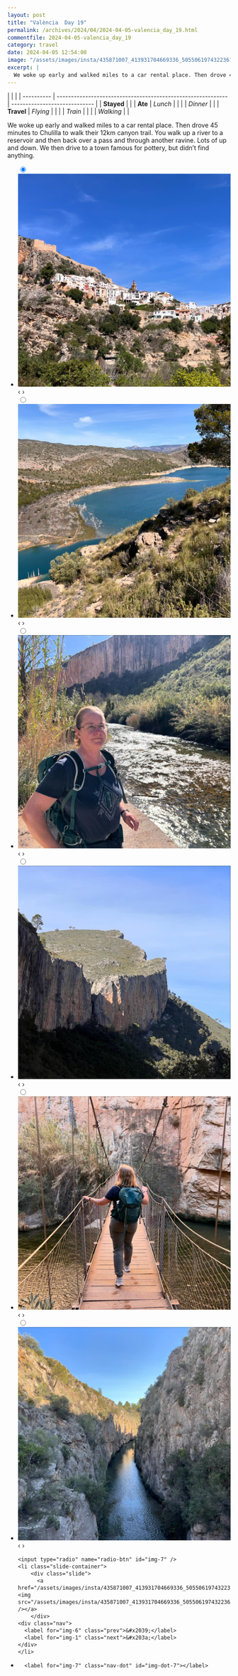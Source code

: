 ```yaml
---
layout: post
title: "València  Day 19"
permalink: /archives/2024/04/2024-04-05-valencia_day_19.html
commentfile: 2024-04-05-valencia_day_19
category: travel
date: 2024-04-05 12:54:00
image: "/assets/images/insta/435871007_413931704669336_5055061974322361114_n_18025633223049914.jpg"
excerpt: |
  We woke up early and walked miles to a car rental place. Then drove 45 minutes to Chulilla to walk their 12km canyon trail. You walk up a river to a reservoir and then back over a pass and through another ravine. Lots of up and down. We then drive to a town famous for pottery, but didn’t find anything.
---
```


|            |                                                              |
| ---------- | ------------------------------------------------------------ | ----------------------------- |
| **Stayed** |  |
| **Ate**    | _Lunch_                                                      |          |
|            | _Dinner_                                                     |          |
| **Travel** | _Flying_                                                     |          |
|            | _Train_                                                      |          |
|            | _Walking_                                                    |          |


We woke up early and walked miles to a car rental place. Then drove 45 minutes to Chulilla to walk their 12km canyon trail. You walk up a river to a reservoir and then back over a pass and through another ravine. Lots of up and down. We then drive to a town famous for pottery, but didn’t find anything.


<ul class="slides">
    <input type="radio" name="radio-btn" id="img-1" checked="checked" />
    <li class="slide-container">
        <div class="slide">
          <a href="/assets/images/insta/435828892_788381066555010_6085262221693420342_n_18258899872215787.jpg"><img src="/assets/images/insta/435828892_788381066555010_6085262221693420342_n_18258899872215787.jpg" /></a>
        </div>
    <div class="nav">
      <label for="img-7" class="prev">&#x2039;</label>
      <label for="img-2" class="next">&#x203a;</label>
    </div>
    </li>
        <input type="radio" name="radio-btn" id="img-2"  />
    <li class="slide-container">
        <div class="slide">
          <a href="/assets/images/insta/435871014_422217600401847_982124535047036642_n_18042848410736520.jpg"><img src="/assets/images/insta/435871014_422217600401847_982124535047036642_n_18042848410736520.jpg" /></a>
        </div>
    <div class="nav">
      <label for="img-1" class="prev">&#x2039;</label>
      <label for="img-3" class="next">&#x203a;</label>
    </div>
    </li>
        <input type="radio" name="radio-btn" id="img-3"  />
    <li class="slide-container">
        <div class="slide">
          <a href="/assets/images/insta/435800033_388918077368970_8681086039192653992_n_17935504736730628.jpg"><img src="/assets/images/insta/435800033_388918077368970_8681086039192653992_n_17935504736730628.jpg" /></a>
        </div>
    <div class="nav">
      <label for="img-2" class="prev">&#x2039;</label>
      <label for="img-4" class="next">&#x203a;</label>
    </div>
    </li>
        <input type="radio" name="radio-btn" id="img-4"  />
    <li class="slide-container">
        <div class="slide">
          <a href="/assets/images/insta/435902065_2439172452934819_6858959285382164584_n_18086500762436609.jpg"><img src="/assets/images/insta/435902065_2439172452934819_6858959285382164584_n_18086500762436609.jpg" /></a>
        </div>
    <div class="nav">
      <label for="img-3" class="prev">&#x2039;</label>
      <label for="img-5" class="next">&#x203a;</label>
    </div>
    </li>
        <input type="radio" name="radio-btn" id="img-5"  />
    <li class="slide-container">
        <div class="slide">
          <a href="/assets/images/insta/435317015_445259721348318_6128011496206108034_n_17849483745177415.jpg"><img src="/assets/images/insta/435317015_445259721348318_6128011496206108034_n_17849483745177415.jpg" /></a>
        </div>
    <div class="nav">
      <label for="img-4" class="prev">&#x2039;</label>
      <label for="img-6" class="next">&#x203a;</label>
    </div>
    </li>
        <input type="radio" name="radio-btn" id="img-6"  />
    <li class="slide-container">
        <div class="slide">
          <a href="/assets/images/insta/435896587_1335477997123827_992710917166795019_n_17933517797822030.jpg"><img src="/assets/images/insta/435896587_1335477997123827_992710917166795019_n_17933517797822030.jpg" /></a>
        </div>
    <div class="nav">
      <label for="img-5" class="prev">&#x2039;</label>
      <label for="img-7" class="next">&#x203a;</label>
    </div>
    </li>
    
    <input type="radio" name="radio-btn" id="img-7" />
    <li class="slide-container">
        <div class="slide">
          <a href="/assets/images/insta/435871007_413931704669336_5055061974322361114_n_18025633223049914.jpg"><img src="/assets/images/insta/435871007_413931704669336_5055061974322361114_n_18025633223049914.jpg" /></a>
        </div>
    <div class="nav">
      <label for="img-6" class="prev">&#x2039;</label>
      <label for="img-1" class="next">&#x203a;</label>
    </div>
    </li>
			
<li class="nav-dots">
      <label for="img-1" class="nav-dot" id="img-dot-1"></label>
      <label for="img-2" class="nav-dot" id="img-dot-2"></label>
      <label for="img-3" class="nav-dot" id="img-dot-3"></label>
      <label for="img-4" class="nav-dot" id="img-dot-4"></label>
      <label for="img-5" class="nav-dot" id="img-dot-5"></label>
      <label for="img-6" class="nav-dot" id="img-dot-6"></label>

      <label for="img-7" class="nav-dot" id="img-dot-7"></label>

</li>
</ul>        
             

		